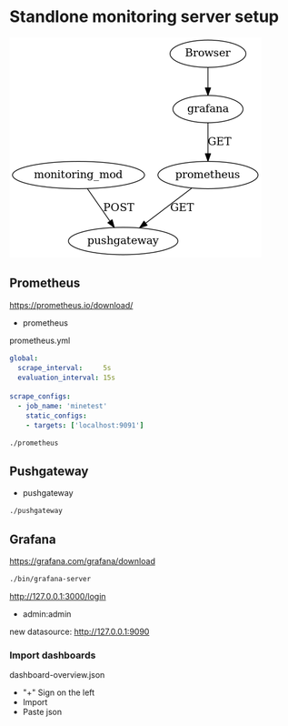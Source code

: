 
# Standlone monitoring server setup

<img src="./standalone-stack.png"></img>

## Prometheus

https://prometheus.io/download/

* prometheus


prometheus.yml
```yml
global:
  scrape_interval:     5s
  evaluation_interval: 15s

scrape_configs:
  - job_name: 'minetest'
    static_configs:
    - targets: ['localhost:9091']
```


```bash
./prometheus
```


## Pushgateway

* pushgateway


```bash
./pushgateway
```

## Grafana

https://grafana.com/grafana/download

```bash
./bin/grafana-server
```

http://127.0.0.1:3000/login

* admin:admin

new datasource: http://127.0.0.1:9090

### Import dashboards

dashboard-overview.json

* "+" Sign on the left
* Import
* Paste json
